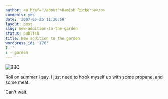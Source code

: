 ```yaml
---
author: <a href="/about">Hamish Rickerby</a>
comments: yes
date: '2007-05-25 11:26:50'
layout: post
slug: new-addition-to-the-garden
status: publish
title: New addition to the garden
wordpress_id: '176'
? ''
: - garden
---
```


<img id="image175" src="http://hamishrickerby.com/wp-content/uploads/2007/05/bbq.png" alt="BBQ" />

Roll on summer I say.  I just need to hook myself up with some propane, and some meat.

Can't wait.